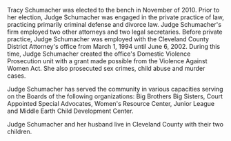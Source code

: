 ﻿---
fname: 'Tracy'
lname: 'Schumacher'
id: 1032
published: false
layout: judge-bio
---
Tracy Schumacher was elected to the bench in November of 2010. Prior to
her election, Judge Schumacher was engaged in the private practice of
law, practicing primarily criminal defense and divorce law. Judge
Schumacher's firm employed two other attorneys and two legal
secretaries. Before private practice, Judge Schumacher was employed with
the Cleveland County District Attorney's office from March 1, 1994 until
June 6, 2002. During this time, Judge Schumacher created the office's
Domestic Violence Prosecution unit with a grant made possible from the
Violence Against Women Act. She also prosecuted sex crimes, child abuse
and murder cases.

Judge Schumacher has served the community in various capacities serving
on the Boards of the following organizations: Big Brothers Big Sisters,
Court Appointed Special Advocates, Women's Resource Center, Junior
League and Middle Earth Child Development Center.

Judge Schumacher and her husband live in Cleveland County with their two
children.
